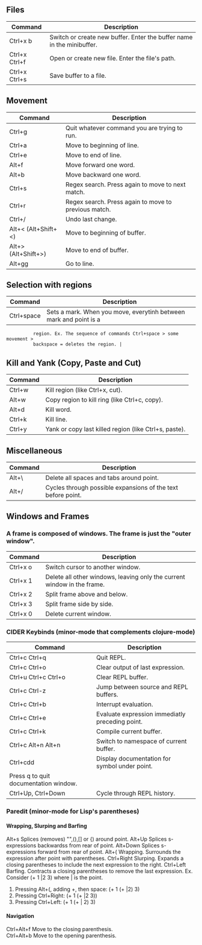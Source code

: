 ## Files
| Command       | Description                                                           |
|---------------|-----------------------------------------------------------------------|          
| Ctrl+x b      | Switch or create new buffer. Enter the buffer name in the minibuffer. |
| Ctrl+x Ctrl+f | Open or create new file. Enter the file's path.                       |
| Ctrl+x Ctrl+s | Save buffer to a file.                                                |

## Movement
| Command             | Description                                          |
|---------------------|------------------------------------------------------|
| Ctrl+g              | Quit whatever command you are trying to run.         |
| Ctrl+a              | Move to beginning of line.                           |
| Ctrl+e              | Move to end of line.                                 |
| Alt+f               | Move forward one word.                               |
| Alt+b               | Move backward one word.                              |
| Ctrl+s              | Regex search. Press again to move to next match.     |
| Ctrl+r              | Regex search. Press again to move to previous match. |
| Ctrl+/              | Undo last change.                                    |
| Alt+< (Alt+Shift+<) | Move to beginning of buffer.                         |
| Alt+> (Alt+Shift+>) | Move to end of buffer.                               |
| Alt+gg              | Go to line.                                          |

## Selection with regions
| Command   | Description |
|-----------|-------------|
|Ctrl+space | Sets a mark. When you move, everytinh between mark and point is a 
              region. Ex. The sequence of commands Ctrl+space > some movement > 
              backspace = deletes the region. |

## Kill and Yank (Copy, Paste and Cut)
| Command | Description                                           |
|---------|-------------------------------------------------------|
| Ctrl+w  | Kill region (like Ctrl+x, cut).                       |
| Alt+w   | Copy region to kill ring (like Ctrl+c, copy).         |
| Alt+d   | Kill word.                                            |
| Ctrl+k  | Kill line.                                            |
| Ctrl+y  | Yank or copy last killed region (like Ctrl+s, paste). |

## Miscellaneous
| Command | Description                                                  |
|---------|--------------------------------------------------------------|
| Alt+\   | Delete all spaces and tabs around point.                     |
| Alt+/   | Cycles through possible expansions of the text before point. |

## Windows and Frames
### A frame is composed of windows. The frame is just the "outer window".
| Command  | Description                                                             |
|----------|-------------------------------------------------------------------------|
| Ctrl+x o | Switch cursor to another window.                                        |
| Ctrl+x 1 | Delete all other windows, leaving only the current window in the frame. |
| Ctrl+x 2 | Split frame above and below.                                            |
| Ctrl+x 3 | Split frame side by side.                                               |
| Ctrl+x 0 | Delete current window.                                                  |

### CIDER Keybinds (minor-mode that complements clojure-mode)
| Command             | Description                                     |
|---------------------|-------------------------------------------------|
|Ctrl+c Ctrl+q        | Quit REPL.                                      |
|Ctrl+c Ctrl+o        | Clear output of last expression.                |
|Ctrl+u Ctrl+c Ctrl+o | Clear REPL buffer.                              |
|Ctrl+c Ctrl-z        | Jump between source and REPL buffers.           |
|Ctrl+c Ctrl+b        | Interrupt evaluation.                           |
|Ctrl+c Ctrl+e        | Evaluate expression immediatly preceding point. |
|Ctrl+c Ctrl+k        | Compile current buffer.                         |
|Ctrl+c Alt+n Alt+n   | Switch to namespace of current buffer.          |
|Ctrl+cdd             | Display documentation for symbol under point.
                        Press q to quit documentation window.           |
|Ctrl+Up, Ctrl+Down   | Cycle through REPL history.                     |

### Paredit (minor-mode for Lisp's parentheses)
#### Wrapping, Slurping and Barfing
Alt+s                 Splices (removes) "",(),[] or {) around point.
Alt+Up                Splices s-expressions backwardss from rear of point.
Alt+Down              Splices s-expressions forward from rear of point.
Alt+(                 Wrapping. Surrounds the expression after
                      point with parentheses.
Ctrl+Right            Slurping. Expands a closing parentheses to
                      include the next expression to the right.
Ctrl+Left             Barfing. Contracts a closing parentheses to
                      remove the last expression.
Ex. Consider (+ 1 |2 3) where | is the point. 
1. Pressing Alt+(, adding +, then space: 
(+ 1 (+ |2) 3)
2. Pressing Ctrl+Right:
(+ 1 (+ |2 3)) 
3. Pressing Ctrl+Left:
(+ 1 (+ | 2) 3)
#### Navigation
Ctrl+Alt+f            Move to the closing parenthesis.              
Ctrl+Alt+b            Move to the opening parenthesis.
